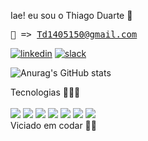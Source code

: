 Iae! eu sou o Thiago Duarte 🤙 <pre>📧 => Td1405150@gmail.com</pre>
[![linkedin](https://img.shields.io/badge/LinkedIn-0077B5?style=for-the-badge&logo=linkedin&logoColor=white)](https://www.linkedin.com/in/thiago-duarte-78984b22b/)
[![slack](https://img.shields.io/badge/Slack-4A154B?style=for-the-badge&logo=slack&logoColor=white)](https://kenzieacademybrasil.slack.com/team/U04HE9S2D9A)&nbsp;

![Anurag's GitHub stats](https://github-readme-stats.vercel.app/api?username=Thiago-duart&show_icons=true&theme=radical)

Tecnologias 🚀🚀🚀
<br></br>
![](https://img.shields.io/badge/JavaScript-F7DF1E?style=for-the-badge&logo=javascript&logoColor=black) 
![](https://img.shields.io/badge/Node.js-43853D?style=for-the-badge&logo=node.js&logoColor=white)
![](https://img.shields.io/badge/TypeScript-007ACC?style=for-the-badge&logo=typescript&logoColor=white) 
![](https://img.shields.io/badge/React-20232A?style=for-the-badge&logo=react&logoColor=61DAFB)
![](https://img.shields.io/badge/Vue.js-35495E?style=for-the-badge&logo=vue.js&logoColor=4FC08D)
![](https://img.shields.io/badge/HTML5-E34F26?style=for-the-badge&logo=html5&logoColor=white)
![](https://img.shields.io/badge/Sass-CC6699?style=for-the-badge&logo=sass&logoColor=white)
<br>
Viciado em codar 💪💪








